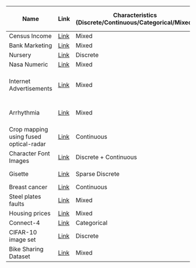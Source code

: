 | Name                                   | Link                                                                                                   | Characteristics (Discrete/Continuous/Categorical/Mixed) | #Instances                    | #Features (excl. target) | #Continuous features | #Discrete features | #Categorical features | #Nominal features | #Ordinal features | Target     | Task           | RQ1 | RQ2 | RQ3 | RQ4 | RQ5 |
| -------------------------------------- | ------------------------------------------------------------------------------------------------------ |---------------------------------------------------------|-------------------------------|--------------------------| -------------------- |--------------------|-----------------------|-------------------| ----------------- |------------| -------------- | --- | --- | --- | --- | --- |
| Census Income                          | [Link](https://archive.ics.uci.edu/ml/datasets/census+income "Link")                                   | Mixed                                                   | 48842                         | 14                       | 6                    | 0                  | 8                     |                   |                   |            | Classification | x   | x   | x   |     | x   |
| Bank Marketing                         | [Link](https://archive.ics.uci.edu/ml/datasets/Bank+Marketing "Link")                                  | Mixed                                                   | 45211                         | 21                       | 11                   | 10                 | 10                    |                   |                   |            | Classification | x   |     | x   |     | x   |
| Nursery                                | [Link](https://archive.ics.uci.edu/ml/datasets/nursery "Link")                                         | Discrete                                                | 12960                         | 8                        | 0                    | 0                  | 8                     |                   |                   | label      | Classification | x   | x   | x   |     | x   |
| Nasa Numeric                           | [Link](https://www.openml.org/search?type=data&sort=runs&id=1076&status=active "Link")                 | Mixed                                                   | 93                            | 24                       | 3                    | 21                 | 21                    |                   |                   | act_effort | Regression     | x   | x   | x   |     | x   |
| Internet Advertisements                | [Link](https://archive.ics.uci.edu/ml/datasets/Internet+Advertisements "Link")                         | Mixed                                                   | 3279 (2369 excluding missing) | 1558                     | 1                    | 2                  | 1555                  | 1555              | 0                 | class      | Classification | x   | x   | x   |     |     |
| Arrhythmia                             | [Link](https://archive.ics.uci.edu/ml/datasets/Arrhythmia "Link")                                      | Mixed                                                   | 452 (68 excluding missing)    | 279                      | 120                  | 86                 | 73                    | 73                | 0                 | Class      | Classification | x   | x   | x   |     |     |
| Crop mapping using fused optical-radar | [Link](https://archive.ics.uci.edu/ml/datasets/Crop+mapping+using+fused+optical-radar+data+set "Link") | Continuous                                              | 325834                        | 174                      | 174                  | 0                  | 0                     | 0                 | 0                 | label      | Classification | x   |     | x   |     |     |
| Character Font Images                  | [Link](https://archive.ics.uci.edu/ml/datasets/Character+Font+Images "Link")                           | Discrete + Continuous                                   | 745000                        | 411                      | 2                    | 409                | 0                     | 0                 | 0                 | font       | Classification | x   | x   | x   |     |     |
| Gisette                                | [Link](https://archive.ics.uci.edu/ml/datasets/Gisette)                                                | Sparse Discrete                                         | 6000 + 1000                   | 5000                     | 0                    | 5000               | 0                     | 0                 | 0                 | Class      | Classification | x   | x   | x   |     |     |
| Breast cancer                          | [Link](https://www.kaggle.com/datasets/uciml/breast-cancer-wisconsin-data)                             | Continuous                                              | 569                           | 31                       | 31                   | 0                  | 0                     | 0                 | 0                 | diagnosis  | Classification | x   |     | x   | x   |     |
| Steel plates faults                    | [Link](https://www.kaggle.com/datasets/bpkapkar/steel-plates-faults-detection)                         | Mixed                                                   | 1941                          | 33                       | 25                   | 0                  | 0                     | 0                 | 0                 | Class      | Classification | x   | x   | x   |     |     |
| Housing prices                         | [Link](https://www.kaggle.com/competitions/house-prices-advanced-regression-techniques/)               | Mixed                                                   | 1460                          | 80                       | 33                   | 3                  | 44                    | 27                | 17                | SalePrice  | Regression     | x   | x   | x   |     | x   |
| Connect-4                              | [Link](https://www.kaggle.com/datasets/tbrewer/connect-4)                                              | Categorical                                             | 67557                         | 42                       | 0                    | 0                  | 42                    | 42                | 0                 | winner     | Classification | x   | x   | x   |     | x   |
| CIFAR-10 image set                     | [Link](https://www.kaggle.com/datasets/fedesoriano/cifar10-python-in-csv)                              | Discrete                                                | 50000                         | 3772                     | 0                    | 3772               | 0                     | 0                 | 0                 |            | Classification | x   | x   | x   | x   |     |
| Bike Sharing Dataset                   | [Link](https://archive.ics.uci.edu/ml/datasets/Bike+Sharing+Dataset)                                   | Mixed                                                   | 17379                         | 16                       | 7                    | 8                  | 1                     | 0                 | 1                 |            | Regression     | x   | x   | x   |     |     |
